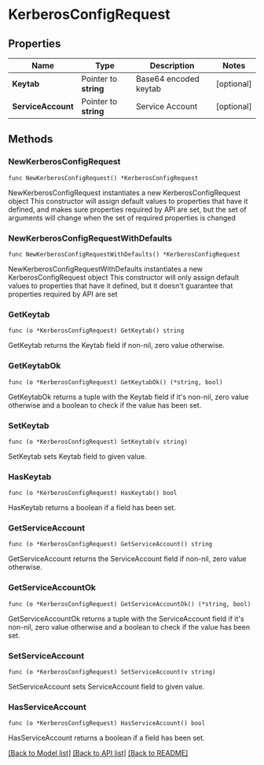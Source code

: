 # KerberosConfigRequest

## Properties

Name | Type | Description | Notes
------------ | ------------- | ------------- | -------------
**Keytab** | Pointer to **string** | Base64 encoded keytab | [optional] 
**ServiceAccount** | Pointer to **string** | Service Account | [optional] 

## Methods

### NewKerberosConfigRequest

`func NewKerberosConfigRequest() *KerberosConfigRequest`

NewKerberosConfigRequest instantiates a new KerberosConfigRequest object
This constructor will assign default values to properties that have it defined,
and makes sure properties required by API are set, but the set of arguments
will change when the set of required properties is changed

### NewKerberosConfigRequestWithDefaults

`func NewKerberosConfigRequestWithDefaults() *KerberosConfigRequest`

NewKerberosConfigRequestWithDefaults instantiates a new KerberosConfigRequest object
This constructor will only assign default values to properties that have it defined,
but it doesn't guarantee that properties required by API are set

### GetKeytab

`func (o *KerberosConfigRequest) GetKeytab() string`

GetKeytab returns the Keytab field if non-nil, zero value otherwise.

### GetKeytabOk

`func (o *KerberosConfigRequest) GetKeytabOk() (*string, bool)`

GetKeytabOk returns a tuple with the Keytab field if it's non-nil, zero value otherwise
and a boolean to check if the value has been set.

### SetKeytab

`func (o *KerberosConfigRequest) SetKeytab(v string)`

SetKeytab sets Keytab field to given value.

### HasKeytab

`func (o *KerberosConfigRequest) HasKeytab() bool`

HasKeytab returns a boolean if a field has been set.

### GetServiceAccount

`func (o *KerberosConfigRequest) GetServiceAccount() string`

GetServiceAccount returns the ServiceAccount field if non-nil, zero value otherwise.

### GetServiceAccountOk

`func (o *KerberosConfigRequest) GetServiceAccountOk() (*string, bool)`

GetServiceAccountOk returns a tuple with the ServiceAccount field if it's non-nil, zero value otherwise
and a boolean to check if the value has been set.

### SetServiceAccount

`func (o *KerberosConfigRequest) SetServiceAccount(v string)`

SetServiceAccount sets ServiceAccount field to given value.

### HasServiceAccount

`func (o *KerberosConfigRequest) HasServiceAccount() bool`

HasServiceAccount returns a boolean if a field has been set.


[[Back to Model list]](../README.md#documentation-for-models) [[Back to API list]](../README.md#documentation-for-api-endpoints) [[Back to README]](../README.md)


